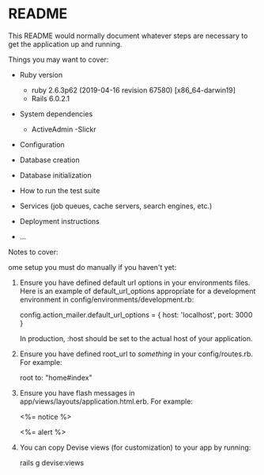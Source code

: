 # README

This README would normally document whatever steps are necessary to get the
application up and running.

Things you may want to cover:

* Ruby version
  - ruby 2.6.3p62 (2019-04-16 revision 67580) [x86_64-darwin19]
  - Rails 6.0.2.1
* System dependencies
  - ActiveAdmin
  -Slickr
* Configuration

* Database creation

* Database initialization

* How to run the test suite

* Services (job queues, cache servers, search engines, etc.)

* Deployment instructions

* ...




Notes to cover:

ome setup you must do manually if you haven't yet:

  1. Ensure you have defined default url options in your environments files. Here
     is an example of default_url_options appropriate for a development environment
     in config/environments/development.rb:

       config.action_mailer.default_url_options = { host: 'localhost', port: 3000 }

     In production, :host should be set to the actual host of your application.

  2. Ensure you have defined root_url to *something* in your config/routes.rb.
     For example:

       root to: "home#index"

  3. Ensure you have flash messages in app/views/layouts/application.html.erb.
     For example:

       <p class="notice"><%= notice %></p>
       <p class="alert"><%= alert %></p>

  4. You can copy Devise views (for customization) to your app by running:

       rails g devise:views